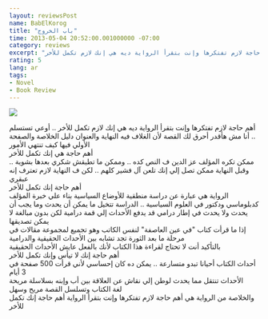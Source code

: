 ```yaml
---
layout: reviewsPost
name: BabElKorog
title: "باب الخروج"
time: 2013-05-04 20:52:00.001000000 -07:00
category: reviews
excerpt: "أهم حاجة لازم تفتكرها وإنت بتقرأ الرواية ديه هي إنك لازم تكمل للأخر"
rating: 5
lang: ar
tags:
- Novel
- Book Review
---
```

<img class="imageOnRight" src="{{ site.imgFolder_reviews }}{{ page.name }}/BabElKorogCover.jpg">

<div class="stars" title="{{ page.rating }} Stars" data-percent="{{ page.rating }}"></div>

أهم حاجة لازم تفتكرها وإنت بتقرأ الرواية ديه هي إنك لازم تكمل للأخر ..  أوعي تستسلم .. أنا مش هأقدر أحرق لك القصة لأن الغلاف فيه النهاية والعنوان دليل الخلاصة والصفحة الأولي فيها كيف تنتهي الأمور  
أهم حاجة هي إنك تكمل للأخر  
ممكن تكره المؤلف عز الدين ف النص كده .. وممكن ما تطيقش شكري بعدها بشوية .. وقبل النهاية ممكن تصل إلي إنك تلعن آل فشير كلهم .. لكن ف النهاية لازم تعترف إنه عبقري  
أهم حاجة إنك تكمل للأخر  
الرواية هي عبارة عن دراسة منطقية للأوضاع السياسية بناء علي خبرة المؤلف كدبلوماسي ودكتور في العلوم السياسية .. الدراسة تتخيل ما يمكن أن يحدث وما يجب أن يحدث ولا يحدث في إطار درامي قد يدفع الأحداث إلي قمة درامية لكن بدون مبالغة لا يمكن تصديقها  
إذا ما قرأت كتاب "في عين العاصفة" لنفس الكاتب وهو تجميع لمجموعة مقالات في مرحلة ما بعد الثورة تجد تشابه بين الأحداث الحقيقية والدرامية  
بالتأكيد أنت لا تحتاج لقراءة هذا الكتاب لأنك بالفعل عايش الأحداث الحقيقية  
أهم حاجة إنك لا تيأس وإنك تكمل للأخر  
أحداث الكتاب أحيانا تبدو متسارعة .. يمكن ده كان إحساسي لأني قرأت 500 صفحة في 3 أيام  
الأحداث تنتقل مما يحدث لوطن إلي نقاش عن العلاقة بين أب وإبنه بسلاسلة مريحة  
لغة الكتاب وتسلسل القصة مريح وسهل  
والخلاصة من الرواية هي أهم حاجة لازم تفتكرها وإنت بتقرأ الرواية
أهم حاجة إنك تكمل للأخر  